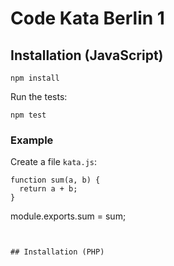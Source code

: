 # Code Kata Berlin 1

## Installation (JavaScript)

```
npm install
```

Run the tests:

```
npm test
```

### Example

Create a file `kata.js`:

```
function sum(a, b) {
  return a + b;
}
```

module.exports.sum = sum;
```

 
## Installation (PHP) 


